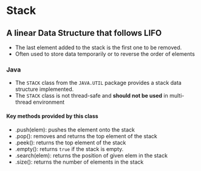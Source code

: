 # Stack

## A linear Data Structure that follows LIFO

- The last element added to the stack is the first one to be removed.
- Often used to store data temporarily or to reverse the order of elements

### Java

- The `STACK` class from the `JAVA.UTIL` package provides a stack data structure implemented.
- The `STACK` class is not thread-safe and **should not be used** in multi-thread environment

#### Key methods provided by this class

- .push(elem): pushes the element onto the stack
- .pop(): removes and returns the top element of the stack
- .peek(): returns the top element of the stack
- .empty(): returns `true` if the stack is empty.
- .search(elem): returns the position of given elem in the stack
- .size(): returns the number of elements in the stack
